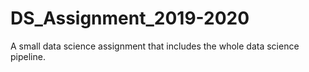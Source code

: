 # DS_Assignment_2019-2020

A small data science assignment that includes the whole data science pipeline.
